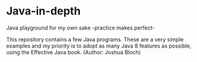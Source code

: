 # Java-in-depth
Java playground for my own sake -practice makes perfect- 

This repository contains a few Java programs. 
These are a very simple examples and my priority is to adopt as many 
Java 8 features as possible, using the Effective Java book. (Author: Joshua Bloch)  
